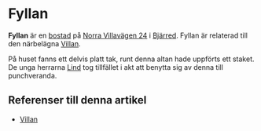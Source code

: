 # Fyllan

**Fyllan** är en [bostad](bostad) på [Norra Villavägen 24](Norra%20Villavägen%2024) i [Bjärred](Bjärred). Fyllan är relaterad till den närbelägna [Villan](Villan).

På huset fanns ett delvis platt tak, runt denna altan hade uppförts ett staket. De unga herrarna [Lind](Lind) tog tillfället i akt att benytta sig av denna till punchveranda.

## Referenser till denna artikel

* [Villan](Villan)
